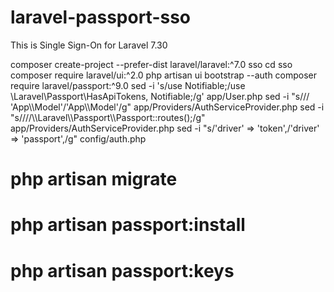 # laravel-passport-sso
This is Single Sign-On for Laravel 7.30

composer create-project --prefer-dist laravel/laravel:^7.0 sso
cd sso
composer require laravel/ui:^2.0
php artisan ui bootstrap --auth
composer require laravel/passport:^9.0
sed -i 's/use Notifiable;/use \Laravel\\Passport\\HasApiTokens, Notifiable;/g' app/User.php
sed -i "s/\/\/ 'App\\\\Model'/'App\\\\Model'/g" app/Providers/AuthServiceProvider.php
sed -i "s/\/\//\\\\Laravel\\\\Passport\\\\Passport::routes\(\);/g" app/Providers/AuthServiceProvider.php
sed -i "s/'driver' => 'token',/'driver' => 'passport',/g" config/auth.php
# php artisan migrate
# php artisan passport:install
# php artisan passport:keys 
